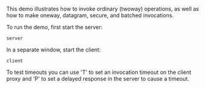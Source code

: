 This demo illustrates how to invoke ordinary (twoway) operations, as
well as how to make oneway, datagram, secure, and batched invocations.

To run the demo, first start the server:

```
server
```

In a separate window, start the client:

```
client
```

To test timeouts you can use 'T' to set an invocation timeout on the client
proxy and 'P' to set a delayed response in the server to cause a timeout.
